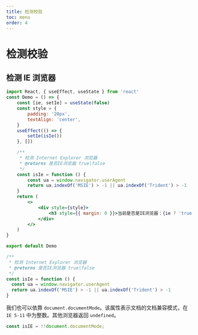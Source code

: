 ```yaml
---
title: 检测校验
toc: menu
order: 4
---
```


<BackTop></BackTop>

# 检测校验

## 检测 IE 浏览器

```jsx
import React, { useEffect, useState } from 'react'
const Demo = () => {
	const [ie, setIe] = useState(false)
	const style = {
		padding: '20px',
		textAlign: 'center',
	}
	useEffect(() => {
		setIe(isIe())
	}, [])

	/**
	 * 检测 Internet Explorer 浏览器
	 * @returns 是否IE浏览器 true|false
	 */
	const isIe = function () {
		const ua = window.navigator.userAgent
		return ua.indexOf('MSIE') > -1 || ua.indexOf('Trident') > -1
	}
	return (
		<>
			<div style={style}>
				<h3 style={{ margin: 0 }}>当前是否是IE浏览器：{ie ? 'true' : 'false'}</h3>
			</div>
		</>
	)
}

export default Demo
```

```js
/**
 * 检测 Internet Explorer 浏览器
 * @returns 是否IE浏览器 true|false
 */
const isIe = function () {
  const ua = window.navigator.userAgent
  return ua.indexOf('MSIE') > -1 || ua.indexOf('Trident') > -1
}
```

我们也可以依靠 `document.documentMode`。该属性表示文档的文档兼容模式，在 `IE 5-11` 中为整数。其他浏览器返回 `undefined`。

```js
const isIE = !!document.documentMode;
```


